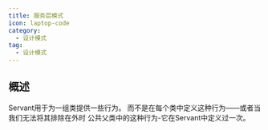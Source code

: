 ```yaml
---
title: 服务层模式
icon: laptop-code
category:
  - 设计模式
tag:
  - 设计模式
---
```


## 概述

Servant用于为一组类提供一些行为。
而不是在每个类中定义这种行为——或者当我们无法将其排除在外时
公共父类中的这种行为-它在Servant中定义过一次。
